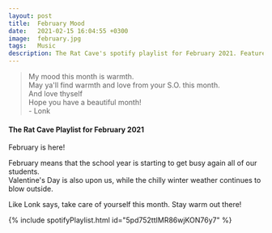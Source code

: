 ```yaml
---
layout: post
title:  February Mood
date:   2021-02-15 16:04:55 +0300
image:  february.jpg
tags:   Music
description: The Rat Cave's spotify playlist for February 2021. Featured artists include Journey, Chika, and Peach Tree Rascals.  
---
```


> My mood this month is warmth. <br>May ya'll find warmth and love from your S.O. this month. <br>And love thyself <br>Hope you have a beautiful month! <br>- Lonk


#### The Rat Cave Playlist for February 2021

February is here!  

February means that the school year is starting to get busy again all of our students.  
Valentine's Day is also upon us, while the chilly winter weather continues to blow outside.  

Like Lonk says, take care of yourself this month. Stay warm out there!  

{% include spotifyPlaylist.html id="5pd752ttIMR86wjKON76y7" %}

